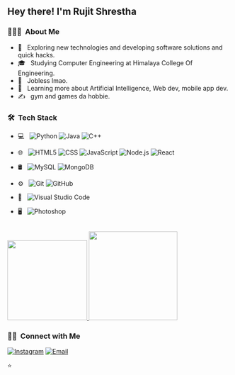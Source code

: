 

<h2> Hey there! I'm Rujit Shrestha</h2>

<h3> 👨🏻‍💻 &nbsp;About Me </h3>

- 🤔 &nbsp; Exploring new technologies and developing software solutions and quick hacks.
- 🎓 &nbsp; Studying Computer Engineering at Himalaya College Of Engineering.
- 💼 &nbsp; Jobless lmao.
- 🌱 &nbsp; Learning more about Artificial Intelligence, Web dev, mobile app dev.
- ✍️ &nbsp; gym and games da hobbie.

<h3> 🛠 &nbsp;Tech Stack</h3>

- 💻 &nbsp;
  ![Python](https://img.shields.io/badge/-Python-333333?style=flat&logo=python)
  ![Java](https://img.shields.io/badge/-Java-333333?style=flat&logo=Java&logoColor=007396)
  ![C++](https://img.shields.io/badge/-C++-333333?style=flat&logo=C%2B%2B&logoColor=00599C)

- 🌐 &nbsp;
  ![HTML5](https://img.shields.io/badge/-HTML5-333333?style=flat&logo=HTML5)
  ![CSS](https://img.shields.io/badge/-CSS-333333?style=flat&logo=CSS3&logoColor=1572B6)
  ![JavaScript](https://img.shields.io/badge/-JavaScript-333333?style=flat&logo=javascript)
  ![Node.js](https://img.shields.io/badge/-Node.js-333333?style=flat&logo=node.js)
  ![React](https://img.shields.io/badge/-React-333333?style=flat&logo=react)
- 🛢 &nbsp;
  ![MySQL](https://img.shields.io/badge/-MySQL-333333?style=flat&logo=mysql)
  ![MongoDB](https://img.shields.io/badge/-MongoDB-333333?style=flat&logo=mongodb)
- ⚙️ &nbsp;
  ![Git](https://img.shields.io/badge/-Git-333333?style=flat&logo=git)
  ![GitHub](https://img.shields.io/badge/-GitHub-333333?style=flat&logo=github)

- 🔧 &nbsp;
  ![Visual Studio Code](https://img.shields.io/badge/-Visual%20Studio%20Code-333333?style=flat&logo=visual-studio-code&logoColor=007ACC)

- 🖥 &nbsp;
  ![Photoshop](https://img.shields.io/badge/-Photoshop-333333?style=flat&logo=adobe-photoshop)


<br/>

<a href="https://github.com/Rujit69">
  <img height="180em" src="https://github-readme-stats.vercel.app/api?username=Rujit69&theme=buefy&show_icons=true" />
  <img height="200em" src="https://github-readme-stats.vercel.app/api/top-langs/?username=Rujit69&theme=buefy&layout=compact" />
</a>

<br/>

<h3> 🤝🏻 &nbsp;Connect with Me </h3>



<a href="https://www.instagram.com/rujit_shrestha/"><img alt="Instagram" src="https://img.shields.io/badge/Instagram-Rujit-blue?style=flat-square&logo=instagram"></a>
<a href="rujit33@gmail.com"><img alt="Email" src="https://img.shields.io/badge/Email-Rujit33-blue?style=flat-square&logo=gmail"></a>
</p>

⭐️
